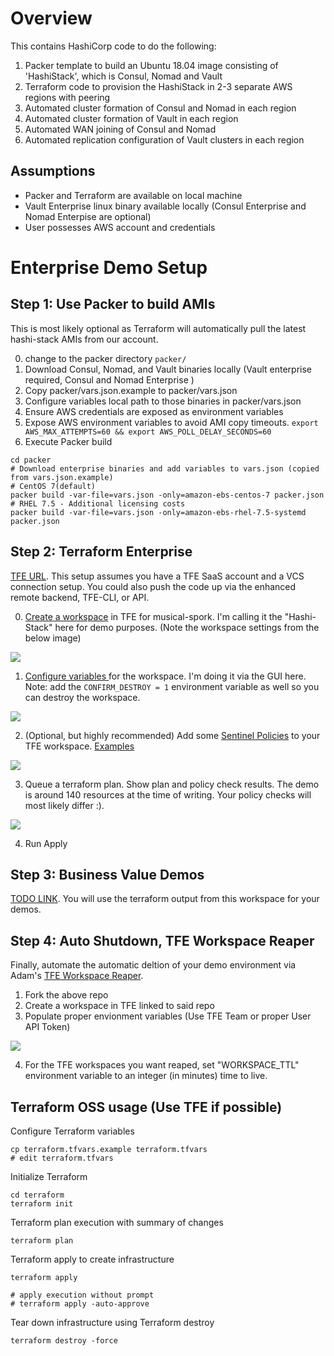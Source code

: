 # Overview
This contains HashiCorp code to do the following:  
1. Packer template to build an Ubuntu 18.04 image consisting of 'HashiStack', which is Consul, Nomad and Vault
2. Terraform code to provision the HashiStack in 2-3 separate AWS regions with peering
3. Automated cluster formation of Consul and Nomad in each region
4. Automated cluster formation of Vault in each region
5. Automated WAN joining of Consul and Nomad
6. Automated replication configuration of Vault clusters in each region

## Assumptions
- Packer and Terraform are available on local machine
- Vault Enterprise linux binary available locally (Consul Enterprise and Nomad Enterpise are optional)
- User possesses AWS account and credentials

# Enterprise Demo Setup

## Step 1: Use Packer to build AMIs
This is most likely optional as Terraform will automatically pull the latest hashi-stack AMIs from our account.

0. change to the packer directory `packer/`
1. Download Consul, Nomad, and Vault binaries locally (Vault enterprise required, Consul and Nomad Enterprise )
2. Copy packer/vars.json.example to packer/vars.json
3. Configure variables local path to those binaries in packer/vars.json
4. Ensure AWS credentials are exposed as environment variables
5. Expose AWS environment variables to avoid AMI copy timeouts. `export AWS_MAX_ATTEMPTS=60 && export AWS_POLL_DELAY_SECONDS=60`
6. Execute Packer build
```
cd packer
# Download enterprise binaries and add variables to vars.json (copied from vars.json.example)
# CentOS 7(default)
packer build -var-file=vars.json -only=amazon-ebs-centos-7 packer.json   
# RHEL 7.5 - Additional licensing costs
packer build -var-file=vars.json -only=amazon-ebs-rhel-7.5-systemd packer.json   
```

## Step 2: Terraform Enterprise  
[TFE URL](app.terraform.io). This setup assumes you have a TFE SaaS account and a VCS connection setup. You could also push the code up via the enhanced remote backend, TFE-CLI, or API.

0. [Create a workspace](https://www.terraform.io/docs/enterprise/workspaces/creating.html) in TFE for musical-spork. I'm calling it the "Hashi-Stack" here for demo purposes. (Note the workspace settings from the below image)

![](https://raw.githubusercontent.com/Andrew-Klaas/musical-spork/master/assets/create_workspace.png)

1. [Configure variables
](https://www.terraform.io/docs/enterprise/workspaces/variables.html) for the workspace. I'm doing it via the GUI here. Note: add the `CONFIRM_DESTROY = 1` environment variable as well so you can destroy the workspace.

![](https://raw.githubusercontent.com/Andrew-Klaas/musical-spork/master/assets/configure_variables.png)


2. (Optional, but highly recommended) Add some [Sentinel Policies](https://www.terraform.io/docs/enterprise/sentinel/index.html) to your TFE workspace. [Examples](https://www.terraform.io/docs/enterprise/sentinel/examples.html)

![](https://raw.githubusercontent.com/Andrew-Klaas/musical-spork/master/assets/sentinel_policy.png)

3. Queue a terraform plan. Show plan and policy check results. The demo is around 140 resources at the time of writing. Your policy checks will most likely differ :).

![](https://raw.githubusercontent.com/Andrew-Klaas/musical-spork/master/assets/plan.png)


4. Run Apply

## Step 3: Business Value Demos
[TODO LINK](). You will use the terraform output from this workspace for your demos.


## Step 4: Auto Shutdown, TFE Workspace Reaper
Finally, automate the automatic deltion of your demo environment via Adam's [TFE Workspace Reaper](https://github.com/AdamCavaliere/TFE_WorkspaceReaper/).

1. Fork the above repo
2. Create a workspace in TFE linked to said repo
3. Populate proper envionment variables (Use TFE Team or proper User API Token)

![](https://raw.githubusercontent.com/Andrew-Klaas/musical-spork/master/assets/workspace_reaper_vars.png)

4. For the TFE workspaces you want reaped, set "WORKSPACE_TTL" environment variable to an integer (in minutes) time to live.




## Terraform OSS usage (Use TFE if possible)

Configure Terraform variables
```
cp terraform.tfvars.example terraform.tfvars
# edit terraform.tfvars
```

Initialize Terraform  
```
cd terraform
terraform init
```

Terraform plan execution with summary of changes
```
terraform plan
```

Terraform apply to create infrastructure
```
terraform apply 

# apply execution without prompt
# terraform apply -auto-approve
```

Tear down infrastructure using Terraform destroy

```
terraform destroy -force
```
